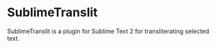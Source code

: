 SublimeTranslit
===============

SublimeTranslit is a plugin for Sublime Text 2 for transliterating selected text. 